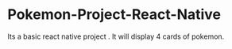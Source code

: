 # Pokemon-Project-React-Native
Its a basic react native project . It will display 4 cards of pokemon.
